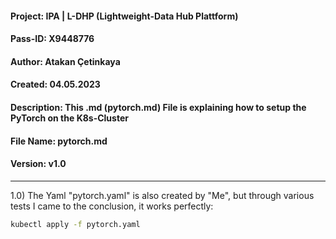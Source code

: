 #### Project: IPA | L-DHP (Lightweight-Data Hub Plattform)

#### Pass-ID: X9448776

#### Author: Atakan Çetinkaya

#### Created: 04.05.2023

#### Description: This .md (pytorch.md) File is explaining how to setup the PyTorch on the K8s-Cluster

#### File Name: pytorch.md

#### Version: v1.0

---

1.0) The Yaml "pytorch.yaml" is also created by "Me", but through various tests I came to the conclusion, it works perfectly:

```sh
kubectl apply -f pytorch.yaml
```
